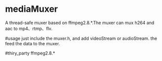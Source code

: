# mediaMuxer
A thread-safe muxer based on ffmpeg2.8.*.The muxer can mux h264 and aac to mp4、rtmp、flv.

#usage
just include the muxer.h, and add videoStream or audioStream. the feed the data to the muxer.

#thiry_party
ffmpeg2.8.*